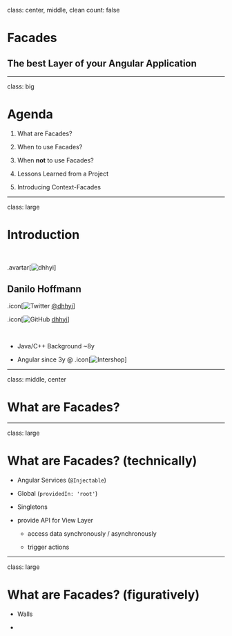 class: center, middle, clean
count: false

# Facades

## The best Layer of your Angular Application

---

class: big

# Agenda

1. What are Facades?

2. When to use Facades?

3. When **not** to use Facades?
   
4. Lessons Learned from a Project

5. Introducing Context-Facades

---

class: large

# Introduction

<br/>

.avartar[![dhhyi](http://www.gravatar.com/avatar/391e7c4577e5644c8f82fb36ec7a5f03?size=200&rating=pg&d=mm)]

## Danilo Hoffmann

.icon[![Twitter](https://upload.wikimedia.org/wikipedia/de/9/9f/Twitter_bird_logo_2012.svg)
[@dhhyi](https://twitter.com/dhhyi)]

.icon[![GitHub](https://avatars3.githubusercontent.com/in/15368?s=256&v=2)
[dhhyi](https://github.com/dhhyi)]

<br/>

* Java/C++ Background ~8y

* Angular since 3y @ .icon[![Intershop](https://upload.wikimedia.org/wikipedia/commons/9/9c/Intershop-Communications-AG.svg)]

---
class: middle, center
# What are Facades?

---
class: large
# What are Facades? (technically)

* Angular Services (`@Injectable`)

* Global (`providedIn: 'root'`)

* Singletons

* provide API for View Layer

  * access data synchronously / asynchronously

  * trigger actions

---
class: large
# What are Facades? (figuratively)

* Walls

* 